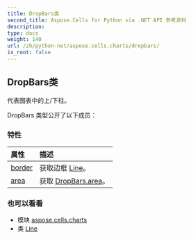 ```yaml
---
title: DropBars类
second_title: Aspose.Cells for Python via .NET API 参考资料
description:
type: docs
weight: 140
url: /zh/python-net/aspose.cells.charts/dropbars/
is_root: false
---
```

## DropBars类
代表图表中的上/下柱。



DropBars 类型公开了以下成员：

### 特性
|属性|描述|
| :- | :- |
| [border](/cells/zh/python-net/aspose.cells.charts/dropbars/border) |获取边框 [Line](/cells/zh/python-net/aspose.cells.drawing/line)。|
| [area](/cells/zh/python-net/aspose.cells.charts/dropbars/area) |获取 [DropBars.area](/cells/zh/python-net/aspose.cells.charts/dropbars#area)。|



### 也可以看看
* 模块 [aspose.cells.charts](..)
* 类 [Line](/cells/zh/python-net/aspose.cells.drawing/line)
